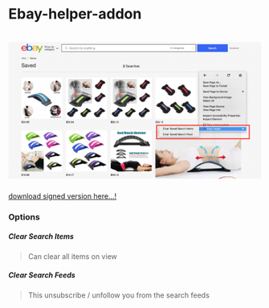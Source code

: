 # Ebay-helper-addon
# ![image info](./images/preview-addon.png)

[download signed version here...!](https://www.dropbox.com/s/mvcaq1ts3byqo4b/ebay_helper-1.0-an%2Bfx.xpi?dl=1)

### Options

##### Clear Search Items

> Can clear all items on view
##### Clear Search Feeds

> This unsubscribe / unfollow you from the search feeds 
